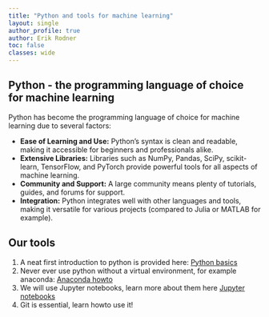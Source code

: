 ```yaml
---
title: "Python and tools for machine learning"
layout: single
author_profile: true
author: Erik Rodner
toc: false
classes: wide
---
```


## Python - the programming language of choice for machine learning

Python has become the programming language of choice for machine learning due to several factors:

- **Ease of Learning and Use:** Python’s syntax is clean and readable, making it accessible for beginners and professionals alike.
- **Extensive Libraries:** Libraries such as NumPy, Pandas, SciPy, scikit-learn, TensorFlow, and PyTorch provide powerful tools for all aspects of machine learning.
- **Community and Support:** A large community means plenty of tutorials, guides, and forums for support.
- **Integration:** Python integrates well with other languages and tools, making it versatile for various projects (compared to Julia or MATLAB for example).

## Our tools

1. A neat first introduction to python is provided here: [Python basics](/modules/howto-python/python.md)
2. Never ever use python without a virtual environment, for example anaconda: [Anaconda howto](/modules/howto-anaconda/anaconda.md)
3. We will use Jupyter notebooks, learn more about them here [Jupyter notebooks](/modules/howto-jupyter/jupyter.md)
4. Git is essential, learn howto use it!


